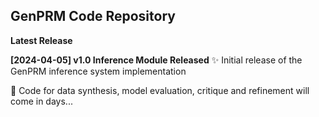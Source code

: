 ## GenPRM Code Repository
**Latest Release**

**[2024-04-05] v1.0 Inference Module Released**
✨ Initial release of the GenPRM inference system implementation

🚀 Code for data synthesis, model evaluation, critique and refinement will come in days...